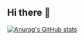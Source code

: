 ## Hi there 👋
[![Anurag's GitHub stats](https://github-readme-stats.vercel.app/api?username=DivyamJindal)](https://github.com/anuraghazra/github-readme-stats)

<!--
**DivyamJindal/DivyamJindal** is a ✨ _special_ ✨ repository because its `README.md` (this file) appears on your GitHub profile.

Here are some ideas to get you started:

- 🔭 I’m currently working on ...
- 🌱 I’m currently learning ...
- 👯 I’m looking to collaborate on ...
- 🤔 I’m looking for help with ...
- 💬 Ask me about ...
- 📫 How to reach me: ...
- 😄 Pronouns: ...
- ⚡ Fun fact: ...
-->
